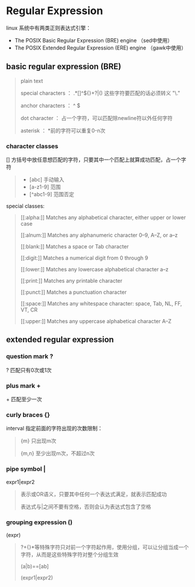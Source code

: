 # Regular Expression

linux 系统中有两类正则表达式引擎：

* The POSIX Basic Regular Expression (BRE) engine （sed中使用）
* The POSIX Extended Regular Expression (ERE) engine （gawk中使用）

## basic regular expression (BRE)

> plain text
>
> special characters ：	.*[]^${}\+?|()  这些字符要匹配的话必须转义 "\\."
>
> anchor characters ：	^ $
>
> dot character ： 占一个字符，可以匹配除newline符以外任何字符
>
> asterisk ：	*前的字符可以重复0-n次

### character classes

[] 方括号中放任意想匹配的字符，只要其中一个匹配上就算成功匹配，占一个字符

> * [abc] 手动输入
> * [a-z1-9]  范围
> * [^abc1-9]  范围否定

special classes:

> [[:alpha:]]    Matches any alphabetical character, either upper or lower case
>
> [[:alnum:]]	Matches any alphanumeric character 0–9, A–Z, or a–z
>
> [[:blank:]]		Matches a space or Tab character
>
> [[:digit:]]		Matches a numerical digit from 0 through 9
>
> [[:lower:]]		Matches any lowercase alphabetical character a–z
>
> [[:print:]]		Matches any printable character
>
> [[:punct:]]		Matches a punctuation character
>
> [[:space:]]		Matches any whitespace character: space, Tab, NL, FF, VT, CR
>
> [[:upper:]]		Matches any uppercase alphabetical character A–Z

## extended regular expression

### question mark ?

?  	匹配只有0次或1次

### plus mark +

\+ 	匹配至少一次

### curly braces {}

interval 指定前面的字符出现的次数限制：

> {m}	只出现m次
>
> {m,n}	至少出现m次，不超过n次

### pipe symbol |

expr1|expr2

> 表示或OR语义，只要其中任何一个表达式满足，就表示匹配成功
>
> 表达式与|之间不要有空格，否则会认为表达式包含了空格

### grouping expression ()

(expr)

>  ?+{}*等特殊字符只对前一个字符起作用，使用分组，可以让分组当成一个字符，从而是这些特殊字符对整个分组生效
>
> (a|b)==[ab]
>
> (expr1|expr2)